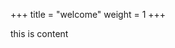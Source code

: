 +++
title = "welcome"
weight = 1
+++

this is content

<script type="module">
import init from "../../tourjs/tour.js";

init('../../tourjs/tour_bg.wasm');
</script>
